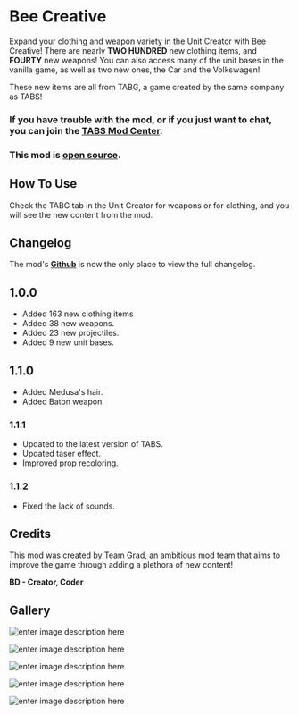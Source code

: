 # Bee Creative

Expand your clothing and weapon variety in the Unit Creator with Bee Creative! There are nearly **TWO HUNDRED** new clothing items, and **FOURTY** new weapons! You can also access many of the unit bases in the vanilla game, as well as two new ones, the Car and the Volkswagen!

These new items are all from TABG, a game created by the same company as TABS!

### If you have trouble with the mod, or if you just want to chat, you can join the [TABS Mod Center](https://discord.gg/zrs44qyp7S).

### This mod is [**open source**](https://github.com/donkeyrat/BeeCreative).

## How To Use

Check the TABG tab in the Unit Creator for weapons or for clothing, and you will see the new content from the mod.

## Changelog

The mod's [**Github**](https://github.com/donkeyrat/BeeCreative) is now the only place to view the full changelog.

## 1.0.0

 - Added 163 new clothing items
 - Added 38 new weapons.
 - Added 23 new projectiles.
 - Added 9 new unit bases.

## 1.1.0

 - Added Medusa's hair.
 - Added Baton weapon.

### 1.1.1

 - Updated to the latest version of TABS.
 - Updated taser effect.
 - Improved prop recoloring.

### 1.1.2

 - Fixed the lack of sounds.

## Credits

This mod was created by Team Grad, an ambitious mod team that aims to improve the game through adding a plethora of new content!

**BD - Creator, Coder**

## Gallery

![enter image description here](https://i.gyazo.com/03efda5fefdc1edc9a2b8034c4753b07.png)

![enter image description here](https://i.gyazo.com/40e09a420743aa833859eb19d2ba1a07.png)

![enter image description here](https://i.gyazo.com/50fcd0e1a487737519773e51c97c0e03.png)

![enter image description here](https://i.gyazo.com/64da1f3c015c7d0f246054c007d60337.png)

![enter image description here](https://i.gyazo.com/07e4ff8563089a9ac518f8567b6abbf7.png)